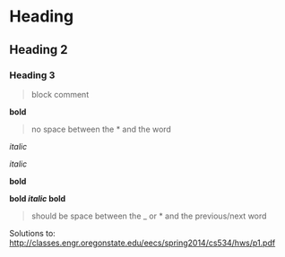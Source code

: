 # Heading 

## Heading 2

### Heading 3

> block comment


**bold** 

> no space between the * and the word

*italic*

_italic_

__bold__

**bold _italic_ bold**
> should be space between the _ or * and the previous/next word



Solutions to: 
http://classes.engr.oregonstate.edu/eecs/spring2014/cs534/hws/p1.pdf

